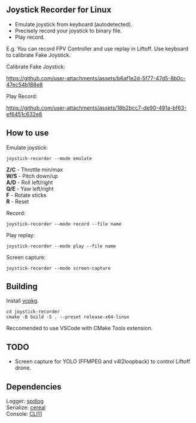 ## Joystick Recorder for Linux

- Emulate joystick from keyboard (autodetected).
- Precisely record your joystick to binary file.
- Play record.

E.g. You can record FPV Controller and use replay in Liftoff.
Use keyboard to calibrate Fake Joystick.

Calibrate Fake Joystick:

https://github.com/user-attachments/assets/b6af1e2d-5f77-47d5-8b0c-47ec54b188e8

Play Record:

https://github.com/user-attachments/assets/18b2bcc7-de90-491a-bf63-ef6451c632e8

## How to use

Emulate joystick:
```console
joystick-recorder --mode emulate
```

**Z/C** - Throttle min/max  
**W/S** - Pitch down/up  
**A/D** - Roll left/right  
**Q/E** - Yaw left/right  
**F** - Rotate sticks  
**R** - Reset

Record:
```console
joystick-recorder --mode record --file name
```

Play replay:
```console
joystick-recorder --mode play --file name
```

Screen capture:
```console
joystick-recorder --mode screen-capture
```

## Building

Install [vcpkg](https://github.com/microsoft/vcpkg).

```Console
cd joystick-recorder
cmake -B build -S . --preset release-x64-linux
```

Reccomended to use VSCode with CMake Tools extension.

## TODO

- Screen capture for YOLO (FFMPEG and v4l2loopback) to control Liftoff drone.

## Dependencies

Logger: [spdlog](https://github.com/gabime/spdlog)  
Serialize: [cereal](https://github.com/USCiLab/cereal)  
Console: [CLI11](https://github.com/CLIUtils/CLI11)  
